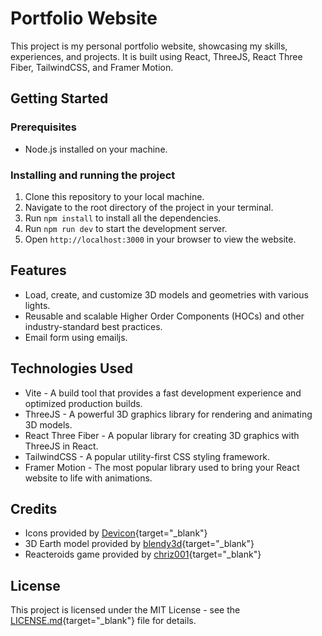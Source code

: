 # Portfolio Website

This project is my personal portfolio website, showcasing my skills, experiences, and projects. It is built using React, ThreeJS, React Three Fiber, TailwindCSS, and Framer Motion.

## Getting Started

### Prerequisites
- Node.js installed on your machine.

### Installing and running the project
1. Clone this repository to your local machine.
2. Navigate to the root directory of the project in your terminal.
3. Run `npm install` to install all the dependencies.
4. Run `npm run dev` to start the development server.
5. Open `http://localhost:3000` in your browser to view the website.

## Features
- Load, create, and customize 3D models and geometries with various lights.
- Reusable and scalable Higher Order Components (HOCs) and other industry-standard best practices.
- Email form using emailjs.

## Technologies Used
- Vite - A build tool that provides a fast development experience and optimized production builds.
- ThreeJS - A powerful 3D graphics library for rendering and animating 3D models.
- React Three Fiber - A popular library for creating 3D graphics with ThreeJS in React.
- TailwindCSS - A popular utility-first CSS styling framework.
- Framer Motion - The most popular library used to bring your React website to life with animations.

## Credits
- Icons provided by [Devicon](https://devicon.dev/){target="_blank"}
- 3D Earth model provided by [blendy3d](https://www.cgtrader.com/free-3d-models/space/planet/low-poly-planet-earth){target="_blank"}
- Reacteroids game provided by [chriz001](https://github.com/chriz001/Reacteroids){target="_blank"}

## License
This project is licensed under the MIT License - see the [LICENSE.md](./LICENSE.md){target="_blank"} file for details.
